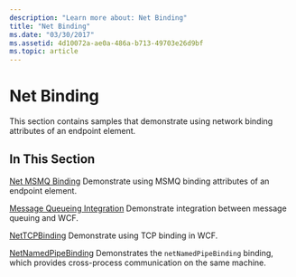 ```yaml
---
description: "Learn more about: Net Binding"
title: "Net Binding"
ms.date: "03/30/2017"
ms.assetid: 4d10072a-ae0a-486a-b713-49703e26d9bf
ms.topic: article
---
```

# Net Binding

This section contains samples that demonstrate using network binding attributes of an endpoint element.

## In This Section

 [Net MSMQ Binding](net-msmq-binding.md)
Demonstrate using MSMQ binding attributes of an endpoint element.

 [Message Queueing Integration](message-queueing-integration.md)
Demonstrate integration between message queuing and WCF.

 [NetTCPBinding](nettcpbinding.md)
Demonstrate using TCP binding in WCF.

 [NetNamedPipeBinding](netnamedpipebinding.md)
Demonstrates the `netNamedPipeBinding` binding, which provides cross-process communication on the same machine.
